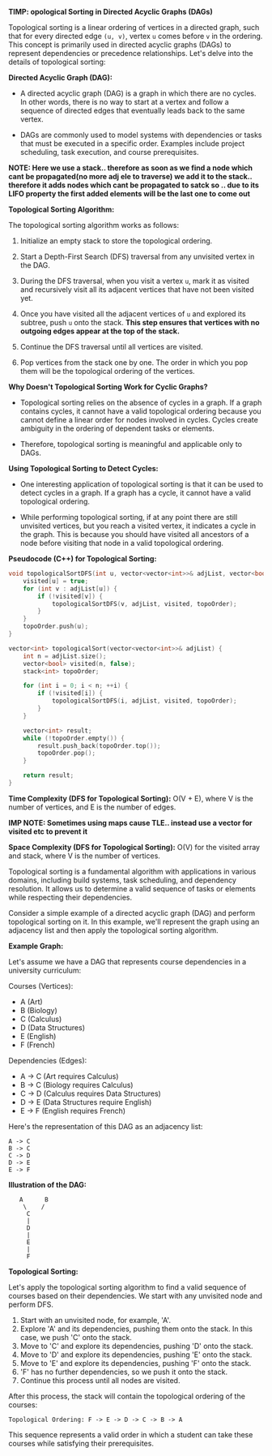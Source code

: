 **TIMP: opological Sorting in Directed Acyclic Graphs (DAGs)**

Topological sorting is a linear ordering of vertices in a directed graph, such that for every directed edge `(u, v)`, vertex `u` comes before `v` in the ordering. This concept is primarily used in directed acyclic graphs (DAGs) to represent dependencies or precedence relationships. Let's delve into the details of topological sorting:

**Directed Acyclic Graph (DAG):**

- A directed acyclic graph (DAG) is a graph in which there are no cycles. In other words, there is no way to start at a vertex and follow a sequence of directed edges that eventually leads back to the same vertex.

- DAGs are commonly used to model systems with dependencies or tasks that must be executed in a specific order. Examples include project scheduling, task execution, and course prerequisites.

**NOTE: Here we use a stack.. therefore as soon as we find a node which cant be propagated(no more adj ele to traverse) we add it to the stack.. therefore it adds nodes which cant be propagated to satck so .. due to its LIFO property the first added elements will be the last one to come out**

**Topological Sorting Algorithm:**

The topological sorting algorithm works as follows:

1. Initialize an empty stack to store the topological ordering.

2. Start a Depth-First Search (DFS) traversal from any unvisited vertex in the DAG.

3. During the DFS traversal, when you visit a vertex `u`, mark it as visited and recursively visit all its adjacent vertices that have not been visited yet.

4. Once you have visited all the adjacent vertices of `u` and explored its subtree, push `u` onto the stack. **This step ensures that vertices with no outgoing edges appear at the top of the stack.**

5. Continue the DFS traversal until all vertices are visited.

6. Pop vertices from the stack one by one. The order in which you pop them will be the topological ordering of the vertices.

**Why Doesn't Topological Sorting Work for Cyclic Graphs?**

- Topological sorting relies on the absence of cycles in a graph. If a graph contains cycles, it cannot have a valid topological ordering because you cannot define a linear order for nodes involved in cycles. Cycles create ambiguity in the ordering of dependent tasks or elements.

- Therefore, topological sorting is meaningful and applicable only to DAGs.

**Using Topological Sorting to Detect Cycles:**

- One interesting application of topological sorting is that it can be used to detect cycles in a graph. If a graph has a cycle, it cannot have a valid topological ordering.

- While performing topological sorting, if at any point there are still unvisited vertices, but you reach a visited vertex, it indicates a cycle in the graph. This is because you should have visited all ancestors of a node before visiting that node in a valid topological ordering.

**Pseudocode (C++) for Topological Sorting:**

```cpp
void topologicalSortDFS(int u, vector<vector<int>>& adjList, vector<bool>& visited, stack<int>& topoOrder) {
    visited[u] = true;
    for (int v : adjList[u]) {
        if (!visited[v]) {
            topologicalSortDFS(v, adjList, visited, topoOrder);
        }
    }
    topoOrder.push(u);
}

vector<int> topologicalSort(vector<vector<int>>& adjList) {
    int n = adjList.size();
    vector<bool> visited(n, false);
    stack<int> topoOrder;

    for (int i = 0; i < n; ++i) {
        if (!visited[i]) {
            topologicalSortDFS(i, adjList, visited, topoOrder);
        }
    }

    vector<int> result;
    while (!topoOrder.empty()) {
        result.push_back(topoOrder.top());
        topoOrder.pop();
    }

    return result;
}
```

**Time Complexity (DFS for Topological Sorting):** O(V + E), where V is the number of vertices, and E is the number of edges.

**IMP NOTE: Sometimes using maps cause TLE.. instead use a vector for visited etc to prevent it**

**Space Complexity (DFS for Topological Sorting):** O(V) for the visited array and stack, where V is the number of vertices.

Topological sorting is a fundamental algorithm with applications in various domains, including build systems, task scheduling, and dependency resolution. It allows us to determine a valid sequence of tasks or elements while respecting their dependencies.

Consider a simple example of a directed acyclic graph (DAG) and perform topological sorting on it. In this example, we'll represent the graph using an adjacency list and then apply the topological sorting algorithm.

**Example Graph:**

Let's assume we have a DAG that represents course dependencies in a university curriculum:

Courses (Vertices):
- A (Art)
- B (Biology)
- C (Calculus)
- D (Data Structures)
- E (English)
- F (French)

Dependencies (Edges):
- A -> C (Art requires Calculus)
- B -> C (Biology requires Calculus)
- C -> D (Calculus requires Data Structures)
- D -> E (Data Structures require English)
- E -> F (English requires French)

Here's the representation of this DAG as an adjacency list:

```
A -> C
B -> C
C -> D
D -> E
E -> F
```

**Illustration of the DAG:**

```
   A      B
    \    /
     C
     |
     D
     |
     E
     |
     F
```

**Topological Sorting:**

Let's apply the topological sorting algorithm to find a valid sequence of courses based on their dependencies. We start with any unvisited node and perform DFS.

1. Start with an unvisited node, for example, 'A'.
2. Explore 'A' and its dependencies, pushing them onto the stack. In this case, we push 'C' onto the stack.
3. Move to 'C' and explore its dependencies, pushing 'D' onto the stack.
4. Move to 'D' and explore its dependencies, pushing 'E' onto the stack.
5. Move to 'E' and explore its dependencies, pushing 'F' onto the stack.
6. 'F' has no further dependencies, so we push it onto the stack.
7. Continue this process until all nodes are visited.

After this process, the stack will contain the topological ordering of the courses:

```
Topological Ordering: F -> E -> D -> C -> B -> A
```

This sequence represents a valid order in which a student can take these courses while satisfying their prerequisites.